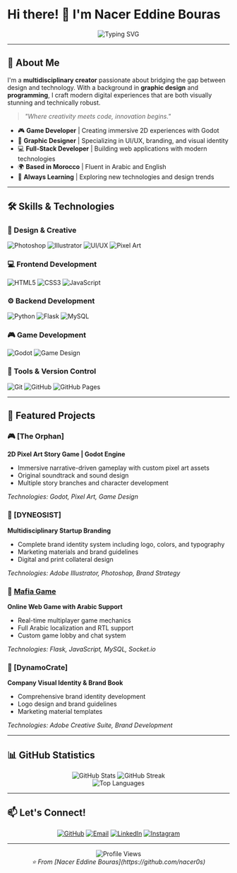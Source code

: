 # Hi there! 👋 I'm Nacer Eddine Bouras

<div align="center">
  <img src="https://readme-typing-svg.demolab.com?font=Fira+Code&size=22&duration=3000&pause=1000&color=2196F3&center=true&vCenter=true&width=600&lines=Multidisciplinary+Creator+from+Morocco;Graphic+Designer+%26+Developer;Building+Digital+Experiences" alt="Typing SVG" />
</div>

---

## 🎨 About Me

I'm a **multidisciplinary creator** passionate about bridging the gap between design and technology. With a background in **graphic design** and **programming**, I craft modern digital experiences that are both visually stunning and technically robust.

> *"Where creativity meets code, innovation begins."*

- 🎮 **Game Developer** | Creating immersive 2D experiences with Godot
- 🎨 **Graphic Designer** | Specializing in UI/UX, branding, and visual identity
- 💻 **Full-Stack Developer** | Building web applications with modern technologies
- 🌍 **Based in Morocco** | Fluent in Arabic and English
- 🚀 **Always Learning** | Exploring new technologies and design trends

---

## 🛠️ Skills & Technologies

### 🎨 Design & Creative
![Photoshop](https://img.shields.io/badge/Adobe%20Photoshop-31A8FF?style=for-the-badge&logo=adobe-photoshop&logoColor=white)
![Illustrator](https://img.shields.io/badge/Adobe%20Illustrator-FF9A00?style=for-the-badge&logo=adobe-illustrator&logoColor=white)
![UI/UX](https://img.shields.io/badge/UI%2FUX-FF6B6B?style=for-the-badge&logo=figma&logoColor=white)
![Pixel Art](https://img.shields.io/badge/Pixel%20Art-4ECDC4?style=for-the-badge&logo=pixiv&logoColor=white)

### 💻 Frontend Development
![HTML5](https://img.shields.io/badge/HTML5-E34F26?style=for-the-badge&logo=html5&logoColor=white)
![CSS3](https://img.shields.io/badge/CSS3-1572B6?style=for-the-badge&logo=css3&logoColor=white)
![JavaScript](https://img.shields.io/badge/JavaScript-F7DF1E?style=for-the-badge&logo=javascript&logoColor=black)

### ⚙️ Backend Development
![Python](https://img.shields.io/badge/Python-3776AB?style=for-the-badge&logo=python&logoColor=white)
![Flask](https://img.shields.io/badge/Flask-000000?style=for-the-badge&logo=flask&logoColor=white)
![MySQL](https://img.shields.io/badge/MySQL-4479A1?style=for-the-badge&logo=mysql&logoColor=white)

### 🎮 Game Development
![Godot](https://img.shields.io/badge/Godot-478CBF?style=for-the-badge&logo=godot-engine&logoColor=white)
![Game Design](https://img.shields.io/badge/Game%20Design-FF6B35?style=for-the-badge&logo=unity&logoColor=white)

### 🔧 Tools & Version Control
![Git](https://img.shields.io/badge/Git-F05032?style=for-the-badge&logo=git&logoColor=white)
![GitHub](https://img.shields.io/badge/GitHub-181717?style=for-the-badge&logo=github&logoColor=white)
![GitHub Pages](https://img.shields.io/badge/GitHub%20Pages-222222?style=for-the-badge&logo=github-pages&logoColor=white)

---

## 🚀 Featured Projects

### 🎮 [The Orphan]
**2D Pixel Art Story Game | Godot Engine**
- Immersive narrative-driven gameplay with custom pixel art assets
- Original soundtrack and sound design
- Multiple story branches and character development

*Technologies: Godot, Pixel Art, Game Design*

### 🏢 [DYNEOSIST]
**Multidisciplinary Startup Branding**
- Complete brand identity system including logo, colors, and typography
- Marketing materials and brand guidelines
- Digital and print collateral design

*Technologies: Adobe Illustrator, Photoshop, Brand Strategy*

### 🎯 [Mafia Game](https://github.com/nacer0s/Who-are-the-mafia)
**Online Web Game with Arabic Support**
- Real-time multiplayer game mechanics
- Full Arabic localization and RTL support
- Custom game lobby and chat system

*Technologies: Flask, JavaScript, MySQL, Socket.io*

### 🎨 [DynamoCrate]
**Company Visual Identity & Brand Book**
- Comprehensive brand identity development
- Logo design and brand guidelines
- Marketing material templates

*Technologies: Adobe Creative Suite, Brand Development*

---

## 📊 GitHub Statistics

<div align="center">
  <img src="https://github-readme-stats.vercel.app/api?username=nacer0s&show_icons=true&theme=tokyonight&hide_border=true" alt="GitHub Stats" />
  <img src="https://github-readme-streak-stats.herokuapp.com/?user=nacer0s&theme=tokyonight&hide_border=true" alt="GitHub Streak" />
</div>

<div align="center">
  <img src="https://github-readme-stats.vercel.app/api/top-langs/?username=nacer0s&layout=compact&theme=tokyonight&hide_border=true" alt="Top Languages" />
</div>

---

## 📫 Let's Connect!

<div align="center">
  
[![GitHub](https://img.shields.io/badge/GitHub-181717?style=for-the-badge&logo=github&logoColor=white)](https://github.com/nacer0s)
[![Email](https://img.shields.io/badge/Email-D14836?style=for-the-badge&logo=gmail&logoColor=white)](mailto:nacer.eddine.dev@gmail.com)
[![LinkedIn](https://img.shields.io/badge/LinkedIn-0077B5?style=for-the-badge&logo=linkedin&logoColor=white)](https://linkedin.com/in/nacer-eddine-bouras)
[![Instagram](https://img.shields.io/badge/Instagram-E4405F?style=for-the-badge&logo=instagram&logoColor=white)](https://instagram.com/nacer.os)

</div>

---

<div align="center">
  <img src="https://komarev.com/ghpvc/?username=nacer0s&color=blueviolet&style=for-the-badge" alt="Profile Views" />
</div>

<div align="center">
  <i>⭐ From [Nacer Eddine Bouras](https://github.com/nacer0s)</i>
</div>
